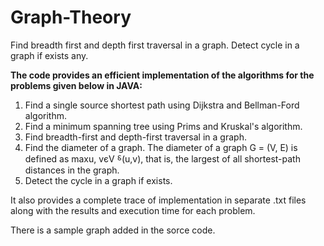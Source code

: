 # Graph-Theory
Find breadth first and depth first traversal in a graph. Detect cycle in a graph if exists any.

**The code provides an efficient implementation of the algorithms for the problems given below in JAVA:**

1. Find a single source shortest path using Dijkstra and Bellman-Ford algorithm.
2. Find a minimum spanning tree using Prims and Kruskal's algorithm.
3. Find breadth-first and depth-first traversal in a graph.
4. Find the diameter of a graph. The diameter of a graph G = (V, E) is defined as maxu, vєV ⸹(u,v), 
that is, the largest of all shortest-path distances in the graph.
5. Detect the cycle in a graph if exists. 

It also provides a complete trace of implementation in separate .txt files along with the results and execution time for each problem.

There is a sample graph added in the sorce code.
